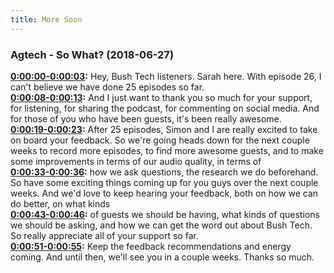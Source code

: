 ```yaml
---
title: More Soon
---
```


### Agtech - So What?  (2018-06-27)  

**[0:00:00-0:00:03](https://player.whooshkaa.com/episode?id=357336#t=0:00:00):**  Hey, Bush Tech listeners.  Sarah here.  With episode 26, I can't believe we have done 25 episodes so far.  
**[0:00:08-0:00:13](https://player.whooshkaa.com/episode?id=357336#t=0:00:08):**  And I just want to thank you so much for your support, for listening, for sharing the podcast,  for commenting on social media.  And for those of you who have been guests, it's been really awesome.  
**[0:00:19-0:00:23](https://player.whooshkaa.com/episode?id=357336#t=0:00:19):**  After 25 episodes, Simon and I are really excited to take on board your feedback.  So we're going heads down for the next couple weeks to record more episodes, to find more  awesome guests, and to make some improvements in terms of our audio quality, in terms of  
**[0:00:33-0:00:36](https://player.whooshkaa.com/episode?id=357336#t=0:00:33):**  how we ask questions, the research we do beforehand.  So have some exciting things coming up for you guys over the next couple weeks.  And we'd love to keep hearing your feedback, both on how we can do better, on what kinds  
**[0:00:43-0:00:46](https://player.whooshkaa.com/episode?id=357336#t=0:00:43):**  of guests we should be having, what kinds of questions we should be asking, and how  we can get the word out about Bush Tech.  So really appreciate all of your support so far.  
**[0:00:51-0:00:55](https://player.whooshkaa.com/episode?id=357336#t=0:00:51):**  Keep the feedback recommendations and energy coming.  And until then, we'll see you in a couple weeks.  Thanks so much.  